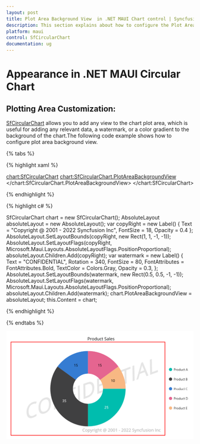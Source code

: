 ```yaml
---
layout: post
title: Plot Area Background View  in .NET MAUI Chart control | Syncfusion
description: This section explains about how to configure the Plot Area Backgrund and its features in .NET MAUI Chart (SfCircularChart).
platform: maui
control: SfCircularChart
documentation: ug
---
```


# Appearance in .NET MAUI Circular Chart

## Plotting Area Customization:

[SfCircularChart](https://help.syncfusion.com/cr/maui/Syncfusion.Maui.Charts.SfCircularChart.html?tabs=tabid-1) allows you to add any view to the chart plot area, which is useful for adding any relevant data, a watermark, or a color gradient to the background of the chart.The following code example shows how to configure plot area background view.

{% tabs %}

{% highlight xaml %}

<chart:SfCircularChart>
   <chart:SfCircularChart.PlotAreaBackgroundView>
      <AbsoluteLayout>
         <Label Text="Copyright @ 2001 - 2022 Syncfusion Inc"
                FontSize="18"
                AbsoluteLayout.LayoutBounds="1,1,-1,-1"
                AbsoluteLayout.LayoutFlags="PositionProportional"
                Opacity="0.4" />
         <Label Text="CONFIDENTIAL"
                Rotation="340"
                FontSize="80"
                FontAttributes="Bold,Italic"
                TextColor="Gray"
                Margin="10,0,0,0"
                AbsoluteLayout.LayoutBounds="0.5,0.5,-1,-1"
                AbsoluteLayout.LayoutFlags="PositionProportional"
                Opacity="0.3" />
    </AbsoluteLayout>
   </chart:SfCircularChart.PlotAreaBackgroundView>
</chart:SfCircularChart>

{% endhighlight %}

{% highlight c# %}

SfCircularChart chart = new SfCircularChart();
AbsoluteLayout absoluteLayout = new AbsoluteLayout();
var copyRight = new Label() { Text = "Copyright @ 2001 - 2022 Syncfusion Inc", FontSize = 18, Opacity = 0.4 };
AbsoluteLayout.SetLayoutBounds(copyRight, new Rect(1, 1, -1, -1));
AbsoluteLayout.SetLayoutFlags(copyRight, Microsoft.Maui.Layouts.AbsoluteLayoutFlags.PositionProportional);
absoluteLayout.Children.Add(copyRight);
var watermark = new Label()
{
   Text = "CONFIDENTIAL",
   Rotation = 340,
   FontSize = 80,
   FontAttributes = FontAttributes.Bold,
   TextColor = Colors.Gray,
   Opacity = 0.3,
};
AbsoluteLayout.SetLayoutBounds(watermark, new Rect(0.5, 0.5, -1, -1));
AbsoluteLayout.SetLayoutFlags(watermark, Microsoft.Maui.Layouts.AbsoluteLayoutFlags.PositionProportional);
absoluteLayout.Children.Add(watermark);
chart.PlotAreaBackgroundView = absoluteLayout;
this.Content = chart;

{% endhighlight %}

{% endtabs %}

![Watermark in .NET MAUI Charts](Plot-Area-Background-View_images/water_mark.png)

